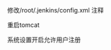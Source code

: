 修改/root/.jenkins/config.xml 
注释 <useSecurity> <authorizationStrategy> <securityRealm> 

重启tomcat

系统设置开启允许用户注册
